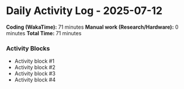 # Daily Activity Log - 2025-07-12

**Coding (WakaTime):** 71 minutes
**Manual work (Research/Hardware):** 0 minutes
**Total Time:** 71 minutes

### Activity Blocks
- Activity block #1
- Activity block #2
- Activity block #3
- Activity block #4
